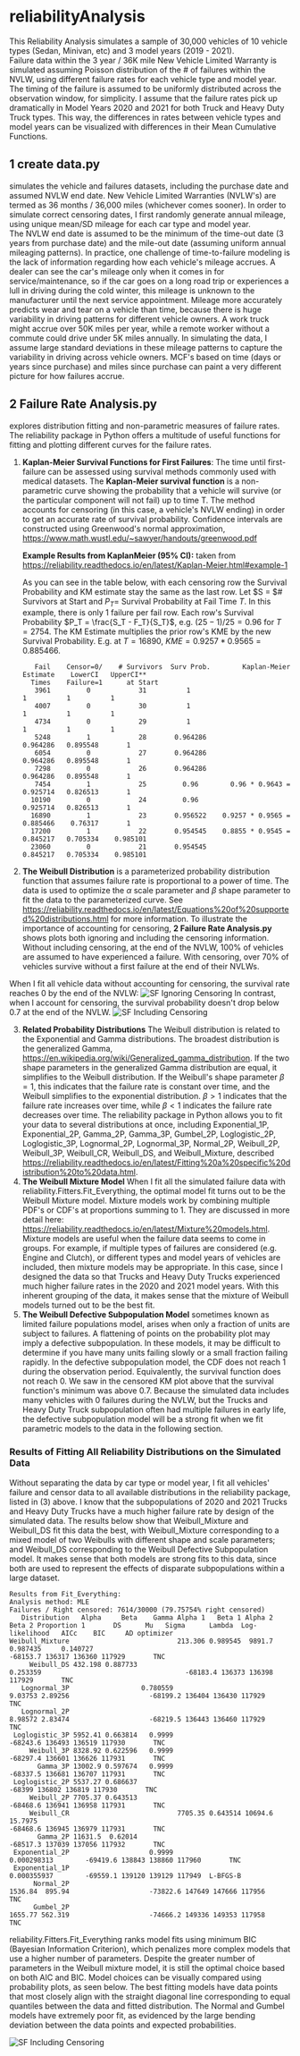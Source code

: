 # reliabilityAnalysis
This Reliability Analysis simulates a sample of 30,000 vehicles of 10 vehicle types (Sedan, Minivan, etc) and 3 model years (2019 - 2021).  
Failure data within the 3 year / 36K mile New Vehicle Limited Warranty is simulated assuming Poisson distribution of the # of failures within the NVLW, 
using different failure rates for each vehicle type and model year.  The timing of the failure is assumed to be uniformly distributed across
the observation window, for simplicity.  I assume that the failure rates pick up dramatically in Model Years 2020 and 2021 for both 
Truck and Heavy Duty Truck types.  This way, the differences in rates between vehicle types and model years can be visualized with 
differences in their Mean Cumulative Functions.

## 1 create data.py 
simulates the vehicle and failures datasets, including the purchase date and assumed NVLW end date.
New Vehicle Limited Warranties (NVLW's) are termed as 36 months / 36,000 miles (whichever comes sooner).  In order to simulate
correct censoring dates, I first randomly generate annual mileage, using unique mean/SD mileage for each car type and model year.  
The NVLW end date is assumed to be the minimum of the time-out date (3 years from purchase date) and the mile-out date (assuming 
uniform annual mileaging patterns).  In practice, one challenge of time-to-failure modeling is the lack of information regarding 
how each vehicle's mileage accrues.  A dealer can see the car's mileage only when it comes in for service/maintenance, so if the 
car goes on a long road trip or experiences a lull in driving during the cold winter, this mileage is unknown to the manufacturer
until the next service appointment.  Mileage more accurately predicts wear and tear on a vehicle than time, because there is 
huge variability in driving patterns for different vehicle owners.  A work truck might accrue over 50K miles per year, 
while a remote worker without a commute could drive under 5K miles annually. In simulating the data, I assume large standard 
deviations in these mileage patterns to capture the variability in driving across vehicle owners.  MCF's based on time (days or years since
purchase) and miles since purchase can paint a very different picture for how failures accrue.

## 2 Failure Rate Analysis.py
explores distribution fitting and non-parametric measures of failure rates.  The reliability
package in Python offers a multitude of useful functions for fitting and plotting different curves for the failure rates.

  1) **Kaplan-Meier Survival Functions for First Failures**: The time until first-failure can be assessed using survival methods commonly
     used with medical datasets.  The **Kaplan-Meier survival function** is a non-parametric curve showing the probability
     that a vehicle will survive (or the particular component will not fail) up to time T.  The method accounts for 
     censoring (in this case, a vehicle's NVLW ending) in order to get an accurate rate of survival probability.
     Confidence intervals are constructed using Greenwood's normal approximation, https://www.math.wustl.edu/~sawyer/handouts/greenwood.pdf
     
     **Example Results from KaplanMeier (95% CI):** taken from https://reliability.readthedocs.io/en/latest/Kaplan-Meier.html#example-1
      
      As you can see in the table below, with each censoring row the Survival Probability and KM estimate stay the same as the last row.
      Let $S = $\# Survivors at Start and $P_T =$ Survival Probability at Fail Time $T$.  In this example, there is only 1 failure per 
      fail row. Each row's Survival Probability $P_T = \frac{S_T - F_T}{S_T}$, e.g. $(25-1)/25=0.96$ for $T= 2754$.
      The KM Estimate multiplies the prior row's KME by the new Survival Probability.  E.g. at $T=16890$, $KME = 0.9257 * 0.9565 = 0.885466$.
    
     ```
        Fail    Censor=0/    # Survivors  Surv Prob.        Kaplan-Meier Estimate    LowerCI   UpperCI**
       Times    Failure=1      at Start
        3961         0            31          1                              1          1          1
        4007         0            30          1                              1          1          1
        4734         0            29          1                              1          1          1
        5248         1            28       0.964286                      0.964286   0.895548       1
        6054         0            27       0.964286                      0.964286   0.895548       1
        7298         0            26       0.964286                      0.964286   0.895548       1
        7454         1            25         0.96        0.96 * 0.9643 = 0.925714   0.826513       1
       10190         0            24         0.96                        0.925714   0.826513       1
       16890         1            23       0.956522    0.9257 * 0.9565 = 0.885466    0.76317       1
       17200         1            22       0.954545    0.8855 * 0.9545 = 0.845217   0.705334    0.985101
       23060         0            21       0.954545                      0.845217   0.705334    0.985101
     ```  
  2) **The Weibull Distribution** is a parameterized probability distribution function that assumes failure rate is proportional to a 
    power of time.  The data is used to optimize the $\alpha$ scale parameter and $\beta$ shape parameter to fit the data to the parameterized
    curve.  See https://reliability.readthedocs.io/en/latest/Equations%20of%20supported%20distributions.html for more information.
    To illustrate the importance of accounting for censoring, **2 Failure Rate Analysis.py** shows plots both ignoring and including the 
    censoring information.  Without including censoring, at the end of the NVLW, 100% of vehicles are assumed to have experienced a failure.
    With censoring, over 70% of vehicles survive without a first failure at the end of their NVLWs.

When I fit all vehicle data without accounting for censoring, the survival rate reaches 0 by the end of the NVLW:
![SF Ignoring Censoring](https://github.com/emilysheen/reliabilityAnalysis/blob/master/plots/KM%20and%20Weibull%20Survival%20Functions%20-%20No%20Censoring.jpg?raw=true)
In contrast, when I account for censoring, the survival probability doesn't drop below 0.7 at the end of the NVLW.
![SF Including Censoring](https://github.com/emilysheen/reliabilityAnalysis/blob/master/plots/KM%20and%20Weibull%20Survival%20Functions%20-%20With%20Censoring.jpg?raw=true)

  3) **Related Probability Distributions** The Weibull distribution is related to the Exponential and Gamma distributions.  The broadest
    distribution is the generalized Gamma, https://en.wikipedia.org/wiki/Generalized_gamma_distribution.  If the two shape parameters
    in the generalized Gamma distribution are equal, it simplifies to the Weibull distribution.  If the Weibull's shape parameter $\beta = 1$,
    this indicates that the failure rate is constant over time, and the Weibull simplifies to the exponential distribution. $\beta > 1$ 
    indicates that the failure rate increases over time, while $\beta < 1$ indicates the failure rate decreases over time.  The reliability
    package in Python allows you to fit your data to several distributions at once, including Exponential_1P, Exponential_2P, Gamma_2P, 
    Gamma_3P, Gumbel_2P, Loglogistic_2P, Loglogistic_3P, Lognormal_2P, Lognormal_3P, Normal_2P, Weibull_2P, Weibull_3P, Weibull_CR, Weibull_DS, 
    and Weibull_Mixture, described https://reliability.readthedocs.io/en/latest/Fitting%20a%20specific%20distribution%20to%20data.html.
  4) **The Weibull Mixture Model** When I fit all the simulated failure data with reliability.Fitters.Fit_Everything, the optimal model fit
    turns out to be the Weibull Mixture model.  Mixture models work by combining multiple PDF's or CDF's at proportions summing to 1.  They
    are discussed in more detail here: https://reliability.readthedocs.io/en/latest/Mixture%20models.html.  Mixture models are useful when 
    the failure data seems to come in groups. For example, if multiple types of failures are considered (e.g. Engine and Clutch), or different
    types and model years of vehicles are included, then mixture models may be appropriate.  In this case, since I designed the data
    so that Trucks and Heavy Duty Trucks experienced much higher failure rates in the 2020 and 2021 model years.  With this inherent 
    grouping of the data, it makes sense that the mixture of Weibull models turned out to be the best fit.
5) **The Weibull Defective Subpopulation Model** sometimes known as limited failure populations model, arises when only 
a fraction of units are subject to failures. A flattening of points on the probability plot may imply a defective subpopulation. 
In these models, it may be difficult to determine if you have many units failing slowly or a small fraction failing rapidly.
In the defective subpopulation model, the CDF does not reach 1 during the observation period. Equivalently, the survival
function does not reach 0.  We saw in the censored KM plot above that the survival function's minimum was above 0.7. 
Because the simulated data includes many vehicles with 0 failures during the NVLW, but the Trucks and Heavy Duty Truck
subpopulation often had multiple failures in early life, the defective subpopulation model will be a strong fit when
we fit parametric models to the data in the following section.

### Results of Fitting All Reliability Distributions on the Simulated Data
Without separating the data by car type or model year, I fit all vehicles' failure and censor data to all available 
distributions in the reliability package, listed in (3) above.  I know that the subpopulations of 2020 and 2021 Trucks
and Heavy Duty Trucks have a much higher failure rate by design of the simulated data.  The results below show that 
Weibull_Mixture and Weibull_DS fit this data the best, with Weibull_Mixture corresponding to a mixed model of two 
Weibulls with different shape and scale parameters; and Weibull_DS corresponding to the Weibull Defective 
Subpopulation model. It makes sense that both models are strong fits to this data, since both are used to 
represent the effects of disparate subpopulations within a large dataset.

```
Results from Fit_Everything:
Analysis method: MLE
Failures / Right censored: 7614/30000 (79.75754% right censored) 
   Distribution   Alpha     Beta    Gamma Alpha 1   Beta 1 Alpha 2   Beta 2 Proportion 1       DS      Mu   Sigma      Lambda  Log-likelihood   AICc    BIC     AD optimizer
Weibull_Mixture                           213.306 0.989545  9891.7 0.987435     0.140727                                             -68153.7 136317 136360 117929       TNC
     Weibull_DS 432.198 0.887733                                                         0.253359                                    -68183.4 136373 136398 117929       TNC
   Lognormal_3P                  0.780559                                                         9.03753 2.89256                    -68199.2 136404 136430 117929       TNC
   Lognormal_2P                                                                                   8.98572 2.83474                    -68219.5 136443 136460 117929       TNC
 Loglogistic_3P 5952.41 0.663814   0.9999                                                                                            -68243.6 136493 136519 117930       TNC
     Weibull_3P 8328.92 0.622596   0.9999                                                                                            -68297.4 136601 136626 117931       TNC
       Gamma_3P 13002.9 0.597674   0.9999                                                                                            -68337.5 136681 136707 117931       TNC
 Loglogistic_2P 5537.27 0.686637                                                                                                       -68399 136802 136819 117930       TNC
     Weibull_2P 7705.37 0.643513                                                                                                     -68468.6 136941 136958 117931       TNC
     Weibull_CR                           7705.35 0.643514 10694.6  15.7975                                                          -68468.6 136945 136979 117931       TNC
       Gamma_2P 11631.5  0.62014                                                                                                     -68517.3 137039 137056 117932       TNC
 Exponential_2P                    0.9999                                                                         0.000298313        -69419.6 138843 138860 117960       TNC
 Exponential_1P                                                                                                   0.000355937        -69559.1 139120 139129 117949  L-BFGS-B
      Normal_2P                                                                                   1536.84  895.94                    -73822.6 147649 147666 117956       TNC
      Gumbel_2P                                                                                   1655.77 562.319                    -74666.2 149336 149353 117958       TNC 
```
reliability.Fitters.Fit_Everything ranks model fits using minimum BIC (Bayesian Information Criterion), which 
penalizes more complex models that use a higher number of parameters.  Despite the greater number of parameters in the
Weibull mixture model, it is still the optimal choice based on both AIC and BIC.  Model choices can be visually compared
using probability plots, as seen below.  The best fitting models have data points that most closely align with the straight
diagonal line corresponding to equal quantiles between the data and fitted distribution.  The Normal and Gumbel models
have extremely poor fit, as evidenced by the large bending deviation between the data points and expected probabilities.

![SF Including Censoring](https://github.com/emilysheen/reliabilityAnalysis/blob/master/plots/Probability%20Plots%20of%20All%20Distribution%20Fits.jpg?raw=true)



